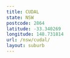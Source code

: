 ```yaml
---
title: CUDAL
state: NSW
postcode: 2864
latitude: -33.340269
longitude: 148.731814
url: /nsw/cudal/
layout: suburb
---
```

